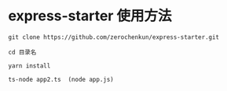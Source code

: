 # express-starter 使用方法

```
git clone https://github.com/zerochenkun/express-starter.git

cd 目录名

yarn install

ts-node app2.ts  (node app.js)

```
